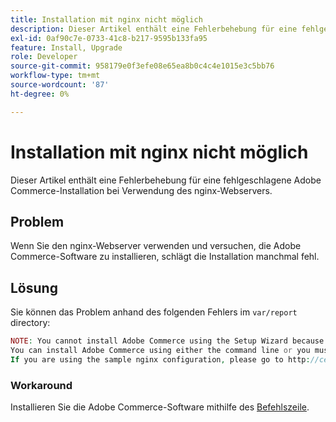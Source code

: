 ```yaml
---
title: Installation mit nginx nicht möglich
description: Dieser Artikel enthält eine Fehlerbehebung für eine fehlgeschlagene Adobe Commerce-Installation bei Verwendung des nginx-Webservers.
exl-id: 0af90c7e-0733-41c8-b217-9595b133fa95
feature: Install, Upgrade
role: Developer
source-git-commit: 958179e0f3efe08e65ea8b0c4c4e1015e3c5bb76
workflow-type: tm+mt
source-wordcount: '87'
ht-degree: 0%

---
```


# Installation mit nginx nicht möglich

Dieser Artikel enthält eine Fehlerbehebung für eine fehlgeschlagene Adobe Commerce-Installation bei Verwendung des nginx-Webservers.

## Problem

Wenn Sie den nginx-Webserver verwenden und versuchen, die Adobe Commerce-Software zu installieren, schlägt die Installation manchmal fehl.

## Lösung

Sie können das Problem anhand des folgenden Fehlers im `var/report` directory:

```php
NOTE: You cannot install Adobe Commerce using the Setup Wizard because the Adobe Commerce setup directory cannot be accessed.
You can install Adobe Commerce using either the command line or you must restore access to the following directory: /var/www/html/setup
If you are using the sample nginx configuration, please go to http://ce.mtf03.bcn.magento.com/setup/";i:1;s:641:"#0 /var/www/html/lib/internal/Magento/Framework/App/Http.php(213): Magento\Framework\App\Http->redirectToSetup(Object(Magento\Framework\App\Bootstrap), Object(Exception))
```

### Workaround

Installieren Sie die Adobe Commerce-Software mithilfe des [Befehlszeile](https://devdocs.magento.com/guides/v2.3/install-gde/install/cli/install-cli.html).
